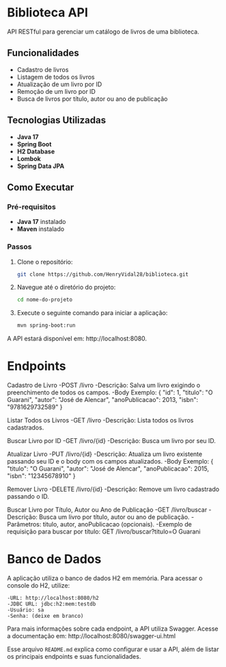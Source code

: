# Biblioteca API

API RESTful para gerenciar um catálogo de livros de uma biblioteca.

## Funcionalidades

- Cadastro de livros
- Listagem de todos os livros
- Atualização de um livro por ID
- Remoção de um livro por ID
- Busca de livros por título, autor ou ano de publicação

## Tecnologias Utilizadas

- **Java 17**
- **Spring Boot**
- **H2 Database**
- **Lombok**
- **Spring Data JPA**

## Como Executar

### Pré-requisitos

- **Java 17** instalado
- **Maven** instalado

### Passos

1. Clone o repositório:
   ```bash
   git clone https://github.com/HenryVidal28/biblioteca.git
   
2. Navegue até o diretório do projeto:
   ```bash
   cd nome-do-projeto

3. Execute o seguinte comando para iniciar a aplicação:
   ```bash
   mvn spring-boot:run

A API estará disponível em: http://localhost:8080.

# Endpoints
Cadastro de Livro
    -POST /livro
    -Descrição: Salva um livro exigindo o preenchimento de todos os campos.
    -Body Exemplo:
        {
        "id": 1,
        "titulo": "O Guarani",
        "autor": "José de Alencar",
        "anoPublicacao": 2013,
        "isbn": "9781629732589"
        }

Listar Todos os Livros
    -GET /livro
    -Descrição: Lista todos os livros cadastrados.

Buscar Livro por ID
    -GET /livro/{id}
    -Descrição: Busca um livro por seu ID.

Atualizar Livro
    -PUT /livro/{id}
    -Descrição: Atualiza um livro existente passando seu ID e o body com os campos atualizados.
    -Body Exemplo:
        {
        "titulo": "O Guarani",
        "autor": "José de Alencar",
        "anoPublicacao": 2015,
        "isbn": "12345678910"
        }

Remover Livro
    -DELETE /livro/{id}
    -Descrição: Remove um livro cadastrado passando o ID.

Buscar Livro por Título, Autor ou Ano de Publicação
    -GET /livro/buscar
    -Descrição: Busca um livro por título, autor ou ano de publicação.
    -Parâmetros: titulo, autor, anoPublicacao (opcionais).
    -Exemplo de requisição para buscar por título:
        GET /livro/buscar?titulo=O Guarani

# Banco de Dados
A aplicação utiliza o banco de dados H2 em memória. Para acessar o console do H2, utilize:


    -URL: http://localhost:8080/h2
    -JDBC URL: jdbc:h2:mem:testdb
    -Usuário: sa
    -Senha: (deixe em branco)

Para mais informações sobre cada endpoint, a API utiliza Swagger. Acesse a documentação em: http://localhost:8080/swagger-ui.html

Esse arquivo `README.md` explica como configurar e usar a API, além de listar os principais endpoints e suas funcionalidades.

